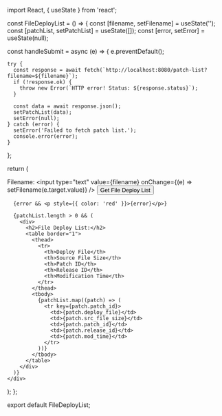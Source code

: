 import React, { useState } from 'react';

const FileDeployList = () => {
  const [filename, setFilename] = useState('');
  const [patchList, setPatchList] = useState([]);
  const [error, setError] = useState(null);

  const handleSubmit = async (e) => {
    e.preventDefault();

    try {
      const response = await fetch(`http://localhost:8080/patch-list?filename=${filename}`);
      if (!response.ok) {
        throw new Error(`HTTP error! Status: ${response.status}`);
      }

      const data = await response.json();
      setPatchList(data);
      setError(null);
    } catch (error) {
      setError('Failed to fetch patch list.');
      console.error(error);
    }
  };

  return (
    <div>
      <form onSubmit={handleSubmit}>
        <label>
          Filename:
          <input type="text" value={filename} onChange={(e) => setFilename(e.target.value)} />
        </label>
        <button type="submit">Get File Deploy List</button>
      </form>

      {error && <p style={{ color: 'red' }}>{error}</p>}

      {patchList.length > 0 && (
        <div>
          <h2>File Deploy List:</h2>
          <table border="1">
            <thead>
              <tr>
                <th>Deploy File</th>
                <th>Source File Size</th>
                <th>Patch ID</th>
                <th>Release ID</th>
                <th>Modification Time</th>
              </tr>
            </thead>
            <tbody>
              {patchList.map((patch) => (
                <tr key={patch.patch_id}>
                  <td>{patch.deploy_file}</td>
                  <td>{patch.src_file_size}</td>
                  <td>{patch.patch_id}</td>
                  <td>{patch.release_id}</td>
                  <td>{patch.mod_time}</td>
                </tr>
              ))}
            </tbody>
          </table>
        </div>
      )}
    </div>
  );
};

export default FileDeployList;
